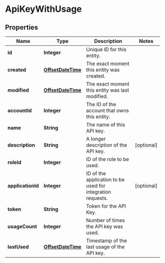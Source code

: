 
# ApiKeyWithUsage

## Properties
Name | Type | Description | Notes
------------ | ------------- | ------------- | -------------
**id** | **Integer** | Unique ID for this entity. | 
**created** | [**OffsetDateTime**](OffsetDateTime.md) | The exact moment this entity was created. | 
**modified** | [**OffsetDateTime**](OffsetDateTime.md) | The exact moment this entity was last modified. | 
**accountId** | **Integer** | The ID of the account that owns this entity. | 
**name** | **String** | The name of this API key. | 
**description** | **String** | A longer description of the API key. |  [optional]
**roleId** | **Integer** | ID of the role to be used. | 
**applicationId** | **Integer** | ID of the application to be used for integration requests. |  [optional]
**token** | **String** | Token for the API Key. | 
**usageCount** | **Integer** | Number of times the API key was used. | 
**lastUsed** | [**OffsetDateTime**](OffsetDateTime.md) | Timestamp of the last usage of the API key. | 



